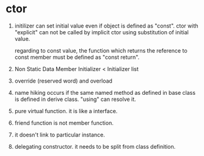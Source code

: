 # ctor

1. initilizer can set initial value even if object is defined as "const".
   ctor with "explicit" can not be called by implicit ctor using substitution of initial value.

   regarding to const value, the function which returns the reference to const member must be defined as "const return".

2. Non Static Data Member Initializer \< Initializer list

3. override (reserved word) and overload

4. name hiking occurs if the same named method as defined in base class is defined in derive class. "using" can resolve it.

5. pure virtual function. it is like a interface.

6. friend function is not member function.

7. it doesn't link to particular instance. 

8. delegating constructor. it needs to be split from class definition.